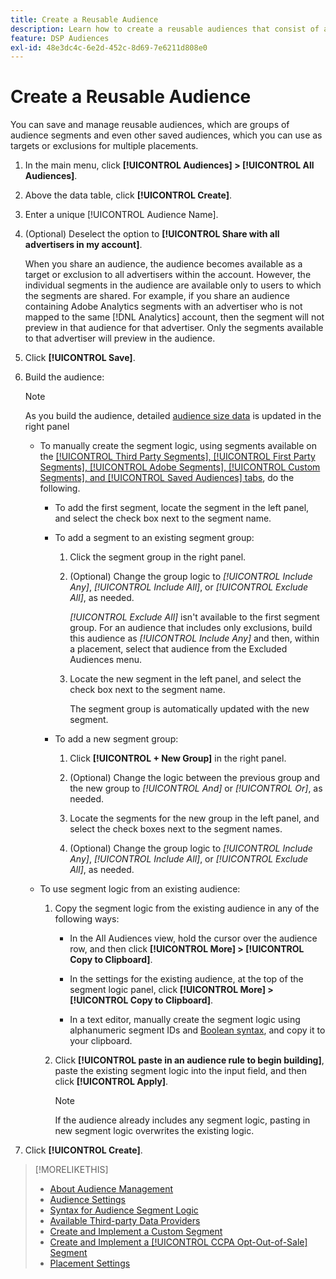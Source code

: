 ```yaml
---
title: Create a Reusable Audience
description: Learn how to create a reusable audiences that consist of audience segments and other saved audiences.
feature: DSP Audiences
exl-id: 48e3dc4c-6e2d-452c-8d69-7e6211d808e0
---
```

# Create a Reusable Audience

<!-- "Saved audience" is used in UI (where?), but "saved" is a state, not a type. "Reusable audience" sounds better in a description. "Audience template" isn't right, either, since it implies you can edit it on the fly to create a new, different audience. Some other term? -->

You can save and manage reusable audiences, which are groups of audience segments and even other saved audiences, which you can use as targets or exclusions for multiple placements.

1. In the main menu, click **[!UICONTROL Audiences] > [!UICONTROL All Audiences]**.

1. Above the data table, click **[!UICONTROL Create]**.

1. Enter a unique [!UICONTROL Audience Name].

1. (Optional) Deselect the option to **[!UICONTROL Share with all advertisers in my account]**.

   When you share an audience, the audience becomes available as a target or exclusion to all advertisers within the account. However, the individual segments in the audience are available only to users to which the segments are shared. For example, if you share an audience containing Adobe Analytics segments with an advertiser who is not mapped to the same [!DNL Analytics] account, then the segment will not preview in that audience for that advertiser. Only the segments available to that advertiser will preview in the audience.

1. Click **[!UICONTROL Save]**.

1. Build the audience:

   >[!NOTE]
   >
   >As you build the audience, detailed [audience size data](audience-about.md) is updated in the right panel
   
   * To manually create the segment logic, using segments available on the [[!UICONTROL Third Party Segments], [!UICONTROL First Party Segments], [!UICONTROL Adobe Segments], [!UICONTROL Custom Segments], and [!UICONTROL Saved Audiences] tabs](audience-settings.md), do the following.
    
     * To add the first segment, locate the segment in the left panel, and select the check box next to the segment name.

     * To add a segment to an existing segment group:
      
        1. Click the segment group in the right panel.
        
        1. (Optional) Change the group logic to *[!UICONTROL Include Any]*, *[!UICONTROL Include All]*, or *[!UICONTROL Exclude All]*, as needed.
        
           *[!UICONTROL Exclude All]* isn't available to the first segment group. For an audience that includes only exclusions, build this audience as *[!UICONTROL Include Any]* and then, within a placement, select that audience from the Excluded Audiences menu.
               
        1. Locate the new segment in the left panel, and select the check box next to the segment name.
        
           The segment group is automatically updated with the new segment.

     * To add a new segment group:
      
       1. Click **[!UICONTROL + New Group]** in the right panel.

         1. (Optional) Change the logic between the previous group and the new group to *[!UICONTROL And]* or *[!UICONTROL Or]*, as needed.

         1. Locate the segments for the new group in the left panel, and select the check boxes next to the segment names.

         1. (Optional) Change the group logic to *[!UICONTROL Include Any]*, *[!UICONTROL Include All]*, or *[!UICONTROL Exclude All]*, as needed.

   * To use segment logic from an existing audience:
   
     1. Copy the segment logic from the existing audience in any of the following ways:
     
        * In the All Audiences view, hold the cursor over the audience row, and then click **[!UICONTROL More] > [!UICONTROL Copy to Clipboard]**.
        
        * In the settings for the existing audience, at the top of the segment logic panel, click **[!UICONTROL More] > [!UICONTROL Copy to Clipboard]**.
        
        * In a text editor, manually create the segment logic using alphanumeric segment IDs and [Boolean syntax](audience-segment-logic-syntax.md), and copy it to your clipboard.

      1. Click **[!UICONTROL paste in an audience rule to begin building]**, paste the existing segment logic into the input field, and then click **[!UICONTROL Apply]**.

         >[!NOTE]
         >
         >If the audience already includes any segment logic, pasting in new segment logic overwrites the existing logic.

1. Click **[!UICONTROL Create]**.

>[!MORELIKETHIS]
>
>* [About Audience Management](audience-about.md)
>* [Audience Settings](audience-settings.md)
>* [Syntax for Audience Segment Logic](audience-segment-logic-syntax.md)
>* [Available Third-party Data Providers](third-party-data-providers.md)
>* [Create and Implement a Custom Segment](custom-segment-create.md)
>* [Create and Implement a [!UICONTROL CCPA Opt-Out-of-Sale] Segment](ccpa-opt-out-segment-create.md)
>* [Placement Settings](/help/dsp/campaign-management/placements/placement-settings.md)
